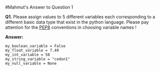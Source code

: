#Mahmut's Answer to Question 1

**Q1.** Please assign values to 5 different variables each corresponding to a 
different basic data type that exist in the python language. Please pay attention
for the [PEP8](https://www.python.org/dev/peps/pep-0008/) conventions in choosing 
variable names !

**Answer:**

```
my_boolean_variable = False
my_float_variable = 7.49
my_int_variable = 58
my_string_variable = "codon1"
my_null_variable = None
```

